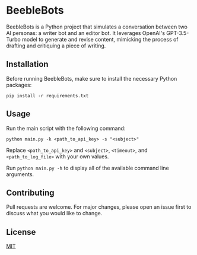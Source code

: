# BeebleBots

BeebleBots is a Python project that simulates a conversation between two AI personas: a writer bot and an editor bot. It leverages OpenAI's GPT-3.5-Turbo model to generate and revise content, mimicking the process of drafting and critiquing a piece of writing.

## Installation

Before running BeebleBots, make sure to install the necessary Python packages:

```
pip install -r requirements.txt
```

## Usage

Run the main script with the following command:

```
python main.py -k <path_to_api_key> -s "<subject>"
```

Replace `<path_to_api_key>` and `<subject>`, `<timeout>`, and `<path_to_log_file>` with your own values.

Run `python main.py -h` to display all of the available command line arguments.

## Contributing

Pull requests are welcome. For major changes, please open an issue first to discuss what you would like to change.

## License

[MIT](https://choosealicense.com/licenses/mit/)